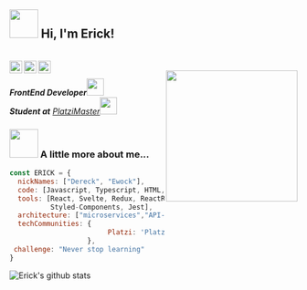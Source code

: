 <h2><img src="https://image.flaticon.com/icons/png/512/92/92031.png" width="50" aling="center"> Hi, I'm Erick!</h2>

<br/>
<a href="https://www.facebook.com/profile.php?id=100050524364273">
  <img align="left" alt="Erick Sanchez | Facebook" width="22px" src="https://cdn1.iconfinder.com/data/icons/social-black-buttons/512/facebook-512.png" />
</a>
<a href="https://www.linkedin.com/in/erick-sn-1a09ba175/">
  <img align="left" alt="Linkedin" width="22px" src="https://cdn.jsdelivr.net/npm/simple-icons@v3/icons/linkedin.svg" />
</a>
<a href="https://www.instagram.com/erick_d.sanchez/">
  <img align="left" alt="Instagram" width="22px" src="https://cdn.jsdelivr.net/npm/simple-icons@v3/icons/instagram.svg" />
</a>
<br />

<img align='right' src="https://image.flaticon.com/icons/svg/1803/1803671.svg" width="230">
<p><em><strong>FrontEnd Developer</strong><img src="https://cdn4.iconfinder.com/data/icons/logos-brands-5/24/react-512.png" width="30"></br><strong>Student at</strong> <a href="https://platzi.com/blog/que-es-platzi-master/">PlatziMaster</a><img src="https://media.giphy.com/media/fYSnHlufseco8Fh93Z/giphy.gif" width="30"> 
</em></p>

### <img src="https://cdn.iconscout.com/icon/premium/png-256-thumb/basketball-312-594135.png" width="50"> A little more about me...  

```javascript
const ERICK = {
  nickNames: ["Dereck", "Ewock"],
  code: [Javascript, Typescript, HTML, CSS, C, C++, Java],
  tools: [React, Svelte, Redux, ReactRouter, Node, Express, MongoDB,
          Styled-Components, Jest],
  architecture: ["microservices","API-REST"],
  techCommunities: {
                        Platzi: 'PlatziMaster',
                   },
 challenge: "Never stop learning"
}
```
![Erick's github stats](https://github-readme-stats.vercel.app/api?username=Erick-SN&show_icons=true&hide_border=true)

